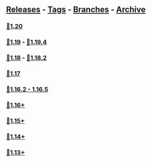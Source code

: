 ## [Releases](https://github.com/InfamousMusicify/Thermodynamic/releases/) - [Tags](https://github.com/InfamousMusicify/Thermodynamic/tags/) - [Branches](https://github.com/InfamousMusicify/Thermodynamic/branches) - [Archive](https://github.com/InfamousMusicify/Thermodynamic/releases/tag/Archive)     


### [🔗1.20](https://github.com/InfamousMusicify/Thermodynamic/releases/download/1.20/Thermodynamic_V2.6.1-1.20.zip)      

### [🔗1.19](https://github.com/InfamousMusicify/Thermodynamic/releases/download/1.19/Thermodynamic_V2.6.1-1.19.zip) - [🔗1.19.4](https://github.com/InfamousMusicify/Thermodynamic/releases/download/1.19.4/Thermodynamic_V2.6.1-1.19.4.zip)   

### [🔗1.18](https://github.com/InfamousMusicify/Thermodynamic/releases/download/1.18/Thermodynamic_V2.6.1-1.18.zip) - [🔗1.18.2](https://github.com/InfamousMusicify/Thermodynamic/releases/download/1.18.2/Thermodynamic_V2.6.1-1.18.2.zip)    

### [🔗1.17](https://github.com/InfamousMusicify/Thermodynamic/releases/download/1.17/Thermodynamic_V2.6.1-1.17.zip)   
### [🔗1.16.2 - 1.16.5](https://github.com/InfamousMusicify/Thermodynamic/releases/download/1.16.2/Thermodynamic_V2.6.1-1.16.2.zip)   
### [🔗1.16+](https://github.com/InfamousMusicify/Thermodynamic/releases/download/1.15%E2%80%931.16.1/Thermodynamic_V2.6.1-1.16.zip)   
### [🔗1.15+](https://github.com/InfamousMusicify/Thermodynamic/releases/download/1.15%E2%80%931.16.1/Thermodynamic_V2.6.1-1.15.zip)   
### [🔗1.14+](https://github.com/InfamousMusicify/Thermodynamic/releases/download/1.13-1.14/Thermodynamic_V2.6.1-1.14.zip)   
### [🔗1.13+](https://github.com/InfamousMusicify/Thermodynamic/releases/download/1.13-1.14/Thermodynamic_V2.6.1-1.13.zip)    

